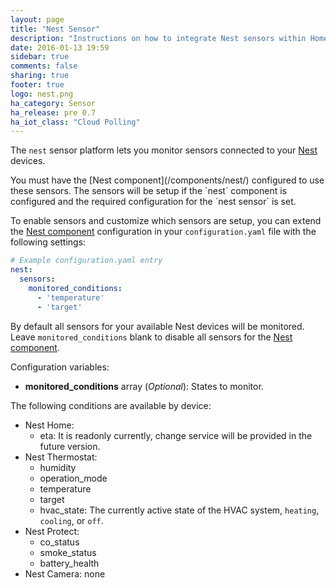 ```yaml
---
layout: page
title: "Nest Sensor"
description: "Instructions on how to integrate Nest sensors within Home Assistant."
date: 2016-01-13 19:59
sidebar: true
comments: false
sharing: true
footer: true
logo: nest.png
ha_category: Sensor
ha_release: pre 0.7
ha_iot_class: "Cloud Polling"
---
```



The `nest` sensor platform lets you monitor sensors connected to your [Nest](https://nest.com) devices.

<p class='note'>
You must have the [Nest component](/components/nest/) configured to use these sensors. The sensors will be setup if the `nest` component is configured and the required configuration for the `nest sensor` is set.
</p>

To enable sensors and customize which sensors are setup, you can extend the [Nest component](/components/nest/) configuration in your `configuration.yaml` file with the following settings:
```yaml
# Example configuration.yaml entry
nest:
  sensors:
    monitored_conditions:
      - 'temperature'
      - 'target'
```

By default all sensors for your available Nest devices will be monitored. Leave `monitored_conditions` blank to disable all sensors for the [Nest component](/components/nest/).

Configuration variables:

- **monitored_conditions** array (*Optional*): States to monitor.

The following conditions are available by device:

- Nest Home:
  - eta: It is readonly currently, change service will be provided in the future version.
- Nest Thermostat:
  - humidity
  - operation\_mode
  - temperature
  - target
  - hvac\_state: The currently active state of the HVAC system, `heating`, `cooling`, or `off`.
- Nest Protect:
  - co\_status
  - smoke\_status
  - battery\_health
- Nest Camera: none

